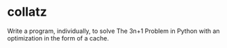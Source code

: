 # collatz
Write a program, individually, to solve The 3n+1 Problem in Python with an optimization in the form of a cache.
